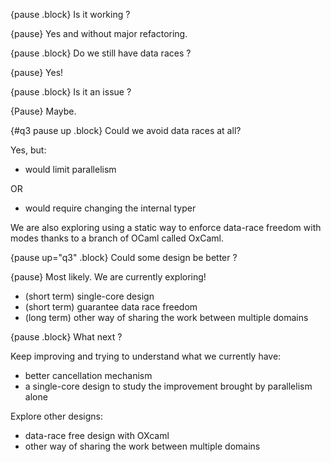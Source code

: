 
{pause .block}
Is it working ?

{pause} 
Yes and without major refactoring.

{pause .block}
Do we still have data races ?

{pause}
Yes!

{pause .block}
Is it an issue ?

{Pause}
 Maybe. 

{#q3 pause up .block}
Could we avoid data races at all? 

Yes, but:
- would limit parallelism

OR

- would require changing the internal typer

We are also exploring using a static way to enforce data-race freedom with modes thanks to a branch of OCaml called OxCaml.

{pause up="q3" .block}
Could some design be better ?

{pause}
Most likely. We are currently exploring!

- (short term) single-core design
- (short term) guarantee data race freedom
- (long term) other way of sharing the work between multiple domains

{pause .block}
What next ?

Keep improving and trying to understand what we currently have:
- better cancellation mechanism
- a single-core design to study the improvement brought by parallelism alone

Explore other designs:
- data-race free design with OXcaml
- other way of sharing the work between multiple domains

